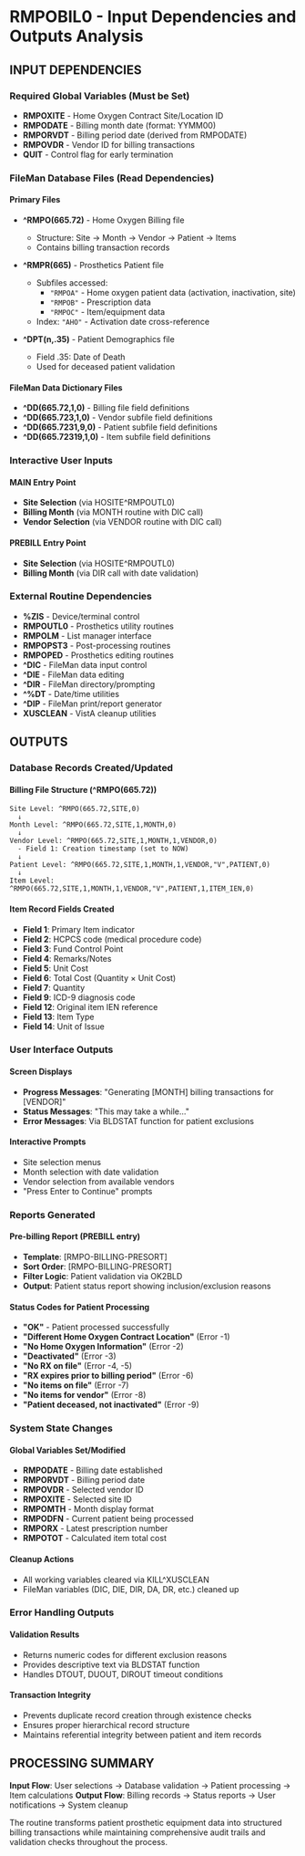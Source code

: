 # RMPOBIL0 - Input Dependencies and Outputs Analysis

## INPUT DEPENDENCIES

### Required Global Variables (Must be Set)
- **RMPOXITE** - Home Oxygen Contract Site/Location ID
- **RMPODATE** - Billing month date (format: YYMM00)
- **RMPORVDT** - Billing period date (derived from RMPODATE)
- **RMPOVDR** - Vendor ID for billing transactions
- **QUIT** - Control flag for early termination

### FileMan Database Files (Read Dependencies)

#### Primary Files
- **^RMPO(665.72)** - Home Oxygen Billing file
  - Structure: Site → Month → Vendor → Patient → Items
  - Contains billing transaction records

- **^RMPR(665)** - Prosthetics Patient file
  - Subfiles accessed:
    - `"RMPOA"` - Home oxygen patient data (activation, inactivation, site)
    - `"RMPOB"` - Prescription data
    - `"RMPOC"` - Item/equipment data
  - Index: `"AHO"` - Activation date cross-reference

- **^DPT(n,.35)** - Patient Demographics file
  - Field .35: Date of Death
  - Used for deceased patient validation

#### FileMan Data Dictionary Files
- **^DD(665.72,1,0)** - Billing file field definitions
- **^DD(665.723,1,0)** - Vendor subfile field definitions  
- **^DD(665.7231,9,0)** - Patient subfile field definitions
- **^DD(665.72319,1,0)** - Item subfile field definitions

### Interactive User Inputs

#### MAIN Entry Point
- **Site Selection** (via HOSITE^RMPOUTL0)
- **Billing Month** (via MONTH routine with DIC call)
- **Vendor Selection** (via VENDOR routine with DIC call)

#### PREBILL Entry Point
- **Site Selection** (via HOSITE^RMPOUTL0)  
- **Billing Month** (via DIR call with date validation)

### External Routine Dependencies
- **%ZIS** - Device/terminal control
- **RMPOUTL0** - Prosthetics utility routines
- **RMPOLM** - List manager interface
- **RMPOPST3** - Post-processing routines
- **RMPOPED** - Prosthetics editing routines
- **^DIC** - FileMan data input control
- **^DIE** - FileMan data editing
- **^DIR** - FileMan directory/prompting
- **^%DT** - Date/time utilities
- **^DIP** - FileMan print/report generator
- **XUSCLEAN** - VistA cleanup utilities

## OUTPUTS

### Database Records Created/Updated

#### Billing File Structure (^RMPO(665.72))
```
Site Level: ^RMPO(665.72,SITE,0)
  ↓
Month Level: ^RMPO(665.72,SITE,1,MONTH,0)
  ↓  
Vendor Level: ^RMPO(665.72,SITE,1,MONTH,1,VENDOR,0)
  - Field 1: Creation timestamp (set to NOW)
  ↓
Patient Level: ^RMPO(665.72,SITE,1,MONTH,1,VENDOR,"V",PATIENT,0)
  ↓
Item Level: ^RMPO(665.72,SITE,1,MONTH,1,VENDOR,"V",PATIENT,1,ITEM_IEN,0)
```

#### Item Record Fields Created
- **Field 1**: Primary Item indicator
- **Field 2**: HCPCS code (medical procedure code)
- **Field 3**: Fund Control Point  
- **Field 4**: Remarks/Notes
- **Field 5**: Unit Cost
- **Field 6**: Total Cost (Quantity × Unit Cost)
- **Field 7**: Quantity
- **Field 9**: ICD-9 diagnosis code
- **Field 12**: Original item IEN reference
- **Field 13**: Item Type
- **Field 14**: Unit of Issue

### User Interface Outputs

#### Screen Displays
- **Progress Messages**: "Generating [MONTH] billing transactions for [VENDOR]"
- **Status Messages**: "This may take a while..."
- **Error Messages**: Via BLDSTAT function for patient exclusions

#### Interactive Prompts
- Site selection menus
- Month selection with date validation
- Vendor selection from available vendors
- "Press Enter to Continue" prompts

### Reports Generated

#### Pre-billing Report (PREBILL entry)
- **Template**: [RMPO-BILLING-PRESORT]
- **Sort Order**: [RMPO-BILLING-PRESORT]
- **Filter Logic**: Patient validation via OK2BLD
- **Output**: Patient status report showing inclusion/exclusion reasons

#### Status Codes for Patient Processing
- **"OK"** - Patient processed successfully
- **"Different Home Oxygen Contract Location"** (Error -1)
- **"No Home Oxygen Information"** (Error -2)  
- **"Deactivated"** (Error -3)
- **"No RX on file"** (Error -4, -5)
- **"RX expires prior to billing period"** (Error -6)
- **"No items on file"** (Error -7)
- **"No items for vendor"** (Error -8)
- **"Patient deceased, not inactivated"** (Error -9)

### System State Changes

#### Global Variables Set/Modified
- **RMPODATE** - Billing date established
- **RMPORVDT** - Billing period date
- **RMPOVDR** - Selected vendor ID
- **RMPOXITE** - Selected site ID
- **RMPOMTH** - Month display format
- **RMPODFN** - Current patient being processed
- **RMPORX** - Latest prescription number
- **RMPOTOT** - Calculated item total cost

#### Cleanup Actions
- All working variables cleared via KILL^XUSCLEAN
- FileMan variables (DIC, DIE, DIR, DA, DR, etc.) cleaned up

### Error Handling Outputs

#### Validation Results
- Returns numeric codes for different exclusion reasons
- Provides descriptive text via BLDSTAT function
- Handles DTOUT, DUOUT, DIROUT timeout conditions

#### Transaction Integrity
- Prevents duplicate record creation through existence checks
- Ensures proper hierarchical record structure
- Maintains referential integrity between patient and item records

## PROCESSING SUMMARY

**Input Flow**: User selections → Database validation → Patient processing → Item calculations
**Output Flow**: Billing records → Status reports → User notifications → System cleanup

The routine transforms patient prosthetic equipment data into structured billing transactions while maintaining comprehensive audit trails and validation checks throughout the process.
